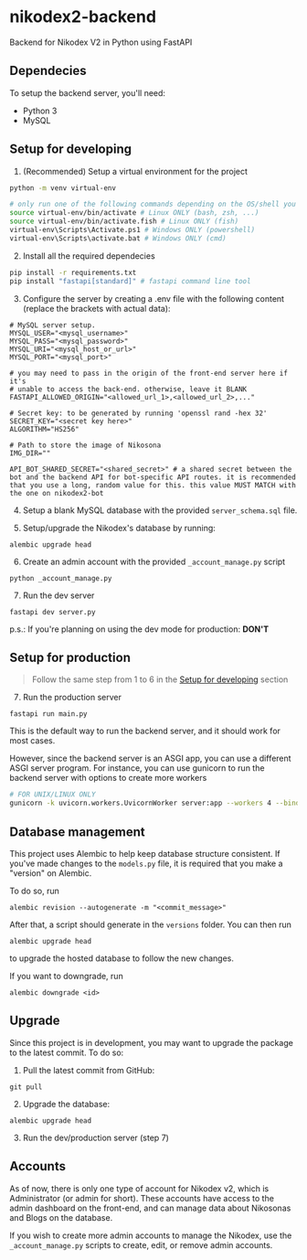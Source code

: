 # nikodex2-backend
Backend for Nikodex V2 in Python using FastAPI

## Dependecies
To setup the backend server, you'll need:
- Python 3
- MySQL

## Setup for developing
1. (Recommended) Setup a virtual environment for the project
```bash
python -m venv virtual-env

# only run one of the following commands depending on the OS/shell you're using
source virtual-env/bin/activate # Linux ONLY (bash, zsh, ...)
source virtual-env/bin/activate.fish # Linux ONLY (fish)
virtual-env\Scripts\Activate.ps1 # Windows ONLY (powershell)
virtual-env\Scripts\activate.bat # Windows ONLY (cmd)
```
2. Install all the required dependecies
```bash
pip install -r requirements.txt
pip install "fastapi[standard]" # fastapi command line tool
```
3. Configure the server by creating a .env file with the following content (replace the brackets with actual data):
```
# MySQL server setup.
MYSQL_USER="<mysql_username>"
MYSQL_PASS="<mysql_password>"
MYSQL_URI="<mysql_host_or_url>"
MYSQL_PORT="<mysql_port>"

# you may need to pass in the origin of the front-end server here if it's
# unable to access the back-end. otherwise, leave it BLANK
FASTAPI_ALLOWED_ORIGIN="<allowed_url_1>,<allowed_url_2>,..."

# Secret key: to be generated by running 'openssl rand -hex 32'
SECRET_KEY="<secret key here>"
ALGORITHM="HS256"

# Path to store the image of Nikosona
IMG_DIR=""

API_BOT_SHARED_SECRET="<shared_secret>" # a shared secret between the bot and the backend API for bot-specific API routes. it is recommended that you use a long, random value for this. this value MUST MATCH with the one on nikodex2-bot
```

4. Setup a blank MySQL database with the provided `server_schema.sql` file.

5. Setup/upgrade the Nikodex's database by running:
```
alembic upgrade head
```

6. Create an admin account with the provided `_account_manage.py` script
```
python _account_manage.py
```

7. Run the dev server
```
fastapi dev server.py
```

p.s.: If you're planning on using the dev mode for production: **__DON'T__**

## Setup for production
> Follow the same step from 1 to 6 in the [Setup for developing](#setup-for-developing) section
7. Run the production server
```
fastapi run main.py
```
This is the default way to run the backend server, and it should work for most cases.

However, since the backend server is an ASGI app, you can use a different ASGI server program. For instance, you can use gunicorn to run the backend server with options to create more workers
```bash
# FOR UNIX/LINUX ONLY
gunicorn -k uvicorn.workers.UvicornWorker server:app --workers 4 --bind 0.0.0.0:8000
```

## Database management
This project uses Alembic to help keep database structure consistent. If you've made changes to the `models.py` file, it is required that you make a "version" on Alembic.

To do so, run
```
alembic revision --autogenerate -m "<commit_message>"
```

After that, a script should generate in the `versions` folder. You can then run
```
alembic upgrade head
```
to upgrade the hosted database to follow the new changes.

If you want to downgrade, run
```
alembic downgrade <id>
```

## Upgrade
Since this project is in development, you may want to upgrade the package to the latest commit. To do so:
1. Pull the latest commit from GitHub:
```
git pull
```
2. Upgrade the database:
```
alembic upgrade head
```
3. Run the dev/production server (step 7)

## Accounts
As of now, there is only one type of account for Nikodex v2, which is Administrator (or admin for short). These accounts have access to the admin dashboard on the front-end, and can manage data about Nikosonas and Blogs on the database.

If you wish to create more admin accounts to manage the Nikodex, use the `_account_manage.py` scripts to create, edit, or remove admin accounts.